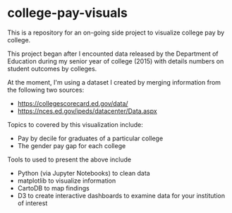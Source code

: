 # college-pay-visuals

This is a repository for an on-going side project to visualize college pay by college. 

This project began after I encounted data released by the Department of Education during my senior year of college (2015) with details numbers on student outcomes by colleges. 

At the moment, I'm using a dataset I created by merging information from the following two sources: 
  * https://collegescorecard.ed.gov/data/
  * https://nces.ed.gov/ipeds/datacenter/Data.aspx

Topics to covered by this visualization include: 
  * Pay by decile for graduates of a particular college 
  * The gender pay gap for each college 

Tools to used to present the above include 
  * Python (via Jupyter Notebooks) to clean data 
  * matplotlib to visualize information 
  * CartoDB to map findings 
  * D3 to create interactive dashboards to examine data for your institution of interest
